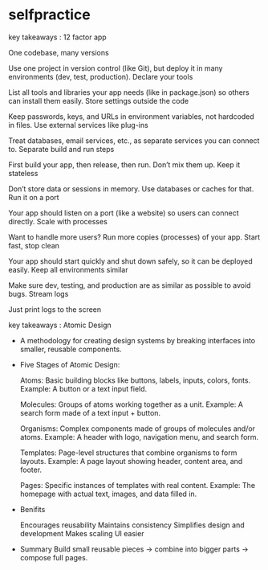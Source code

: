 # selfpractice

key takeaways : 12 factor app

One codebase, many versions

Use one project in version control (like Git), but deploy it in many environments (dev, test, production).
Declare your tools

List all tools and libraries your app needs (like in package.json) so others can install them easily.
Store settings outside the code

Keep passwords, keys, and URLs in environment variables, not hardcoded in files.
Use external services like plug-ins

Treat databases, email services, etc., as separate services you can connect to.
Separate build and run steps

First build your app, then release, then run. Don’t mix them up.
Keep it stateless

Don’t store data or sessions in memory. Use databases or caches for that.
Run it on a port

Your app should listen on a port (like a website) so users can connect directly.
Scale with processes

Want to handle more users? Run more copies (processes) of your app.
Start fast, stop clean

Your app should start quickly and shut down safely, so it can be deployed easily.
Keep all environments similar

Make sure dev, testing, and production are as similar as possible to avoid bugs.
Stream logs

Just print logs to the screen


key takeaways : Atomic Design

- A methodology for creating design systems by breaking interfaces into smaller, reusable components.

- Five Stages of Atomic Design:

   Atoms:
     Basic building blocks like buttons, labels, inputs, colors, fonts.
     Example: A button or a text input field.

   Molecules:
     Groups of atoms working together as a unit.
     Example: A search form made of a text input + button.

   Organisms:
     Complex components made of groups of molecules and/or atoms.
     Example: A header with logo, navigation menu, and search form.

   Templates:
     Page-level structures that combine organisms to form layouts.
     Example: A page layout showing header, content area, and footer.

   Pages:
     Specific instances of templates with real content.
     Example: The homepage with actual text, images, and data filled in.

- Benifits

   Encourages reusability
   Maintains consistency
   Simplifies design and development
   Makes scaling UI easier

- Summary
   Build small reusable pieces → combine into bigger parts → compose full pages.



